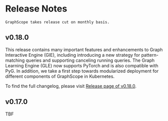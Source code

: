 # Release Notes

```{tip}
GraphScope takes release cut on monthly basis. 
```


## v0.18.0

This release contains many important features and enhancements to Graph Interactive Engine (GIE), including introducing a new strategy for pattern-matching queries and supporting canceling running queries. The Graph Learning Engine (GLE) now supports PyTorch and is also compatible with PyG. In addition, we take a first step towards modularized deployment for different components of GraphScope in Kubernetes.

To find the full changelog, please visit [Release page of v0.18.0](https://github.com/alibaba/GraphScope/releases/tag/v0.18.0).


## v0.17.0
TBF